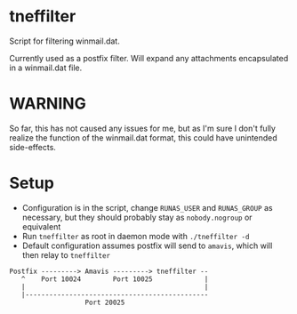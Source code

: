tneffilter
==========

Script for filtering winmail.dat.

Currently used as a postfix filter. Will expand any attachments encapsulated in a winmail.dat file.

WARNING
===============
So far, this has not caused any issues for me, but as I'm sure I don't fully realize the function of the winmail.dat format, this could have unintended side-effects.


Setup
===============

 * Configuration is in the script, change `RUNAS_USER` and `RUNAS_GROUP` as necessary, but they should probably stay as `nobody.nogroup` or equivalent
 * Run `tneffilter` as root in daemon mode with `./tneffilter -d`
 * Default configuration assumes postfix will send to `amavis`, which will then relay to `tneffilter`

<!-- -->

    Postfix ---------> Amavis ---------> tneffilter --
       ^    Port 10024        Port 10025             |
       |                                             |
       |----------------------------------------------
                       Port 20025

